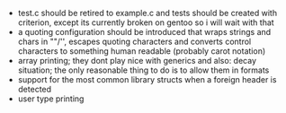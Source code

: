 + test.c should be retired to example.c and tests should be created with criterion,
   except its currently broken on gentoo so i will wait with that
+ a quoting configuration should be introduced that wraps strings and chars in ""/'',
   escapes quoting characters and converts control characters to something human readable
   (probably carot notation)
+ array printing; they dont play nice with generics and also: decay situation;
   the only reasonable thing to do is to allow them in formats
+ support for the most common library structs when a foreign header is detected
+ user type printing
